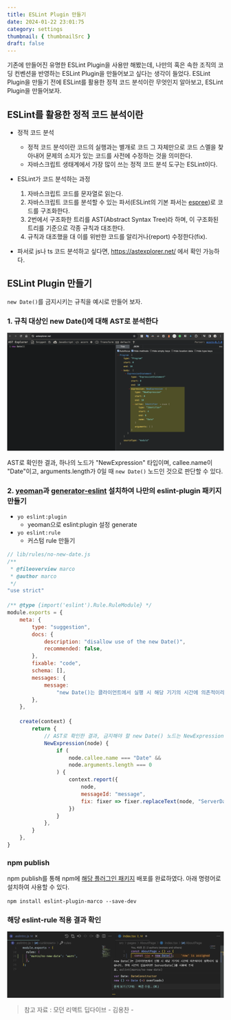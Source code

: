 ```yaml
---
title: ESLint Plugin 만들기
date: 2024-01-22 23:01:75
category: settings
thumbnail: { thumbnailSrc }
draft: false
---
```


기존에 만들어진 유명한 ESLint Plugin을 사용만 해봤는데, 나만의 혹은 속한 조직의 코딩 컨벤션을 반영하는 ESLint Plugin을 만들어보고 싶다는 생각이 들었다.
ESLint Plugin을 만들기 전에 ESLint를 활용한 정적 코드 분석이란 무엇인지 알아보고, ESLint Plugin을 만들어보자.

## ESLint를 활용한 정적 코드 분석이란

-   정적 코드 분석
    -   정적 코드 분석이란 코드의 실행과는 별개로 코드 그 자체만으로 코드 스멜을 찾아내어 문제의 소지가 있는 코드를 사전에 수정하는 것을 의미한다.
    -   자바스크립트 생태계에서 가장 많이 쓰는 정적 코드 분석 도구는 ESLint이다.
-   ESLint가 코드 분석하는 과정

    1. 자바스크립트 코드를 문자열로 읽는다.
    2. 자바스크립트 코드를 분석할 수 있는 파서(ESLint의 기본 파서는 [espree](https://github.com/eslint/espree))로 코드를 구조화한다.
    3. 2번에서 구조화한 트리를 AST(Abstract Syntax Tree)라 하며, 이 구조화된 트리를 기준으로 각종 규칙과 대조한다.
    4. 규칙과 대조했을 대 이를 위반한 코드를 알리거나(report) 수정한다(fix).

-   파서로 js나 ts 코드 분석하고 싶다면, <https://astexplorer.net/> 에서 확인 가능하다.

## ESLint Plugin 만들기

`new Date()`를 금지시키는 규칙을 예시로 만들어 보자.

### 1. 규칙 대상인 new Date()에 대해 AST로 분석한다

![ast](./eslint/ast.png)

AST로 확인한 결과, 하나의 노드가 "NewExpression" 타입이며, callee.name이 "Date"이고, arguments.length가 0일 때 `new Date()` 노드인 것으로 판단할 수 있다.

### 2. [yeoman](https://yeoman.io/)과 [generator-eslint](https://www.npmjs.com/package/generator-eslint) 설치하여 나만의 eslint-plugin 패키지 만들기

-   `yo eslint:plugin`
    -   yeoman으로 eslint:plugin 설정 generate
-   `yo eslint:rule`
    -   커스텀 rule 만들기

```js
// lib/rules/no-new-date.js
/**
 * @fileoverview marco
 * @author marco
 */
"use strict"

/** @type {import('eslint').Rule.RuleModule} */
module.exports = {
	meta: {
		type: "suggestion",
		docs: {
			description: "disallow use of the new Date()",
			recommended: false,
		},
		fixable: "code",
		schema: [],
		messages: {
			message:
				"new Date()는 클라이언트에서 실행 시 해당 기기의 시간에 의존적이라 정확하지 않습니다. 현재 시간이 필요하다면 ServerDate()를 사용해 주세요.",
		},
	},

	create(context) {
		return {
			// AST로 확인한 결과, 금지해야 할 new Date() 노드는 NewExpression 타입이며, callee.name이 Date이고 arguments가 없는 경우이다.
			NewExpression(node) {
				if (
					node.callee.name === "Date" &&
					node.arguments.length === 0
				) {
					context.report({
						node,
						messageId: "message",
						fix: fixer => fixer.replaceText(node, "ServerDate()"), // fixer를 이용하여 ServerDate()로 대체하도록 한다.
					})
				}
			},
		}
	},
}
```

### npm publish

npm publish를 통해 npm에 [해당 플러그인 패키지](https://www.npmjs.com/package/eslint-plugin-marco) 배포를 완료하였다. 아래 명령어로 설치하여 사용할 수 있다.

`npm install eslint-plugin-marco --save-dev`

### 해당 eslint-rule 적용 결과 확인

![eslint-rule-marco](./eslint/eslint-rule-marco.png)

> 참고 자료 : 모던 리액트 딥다이브 - 김용찬 -
